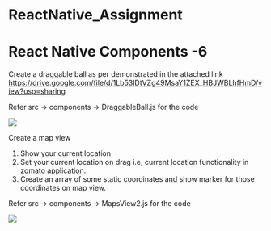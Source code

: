 # ReactNative_Assignment
# React Native Components -6

Create a draggable ball as per demonstrated in the attached link
https://drive.google.com/file/d/1Lb53IDtVZg49MsaY1ZEX_HBJWBLhfHmD/view?usp=sharing

Refer src -> components -> DraggableBall.js for the code

![]('https://github.com/shivanshirusia19/ReactNative_Assignment/blob/Components6/src/assets/DraggableBall.gif')

Create a map view
1.  Show your current location 
2. Set your current location on drag i.e,  current location functionality in zomato application.
3. Create an array of some static coordinates and show marker for those coordinates on map view.

Refer src -> components -> MapsView2.js for the code

![]('https://github.com/shivanshirusia19/ReactNative_Assignment/blob/Components6/src/assets/Map.gif')
